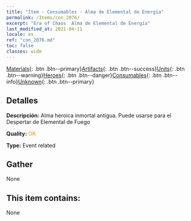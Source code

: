 ```yaml
---
title: "Item - Consumables - Alma de Elemental de Energía"
permalink: /Items/con_2076/
excerpt: "Era of Chaos  Alma de Elemental de Energía"
last_modified_at: 2021-04-11
locale: es
ref: "con_2076.md"
toc: false
classes: wide
---
```

 [Materials](/es/Items/){: .btn .btn--primary}[Artifacts](/es/Items/Artifacts/){: .btn .btn--success}[Units](/es/Items/Units/){: .btn .btn--warning}[Heroes](/es/Items/Heroes/){: .btn .btn--danger}[Consumables](/es/Items/Consumables/){: .btn .btn--info}[Unknown](/es/Items/Unknown/){: .btn .btn--primary}

## Detalles
 **Descripción:** Alma heroica inmortal antigua. Puede usarse para el Despertar de Elemental de Fuego

 **Quality:** <span style="color: #FF8C00">OK</span>

 **Type:** Event related

## Gather

  None

## This item contains:

  None

